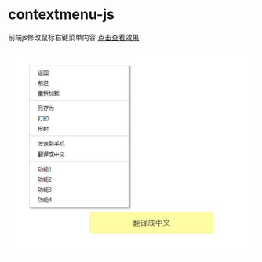 # contextmenu-js
 前端js修改鼠标右键菜单内容 [点击查看效果](https://icharlesz.github.io/contextmenu-js/mouse.html)

 ![Screenshot](https://raw.githubusercontent.com/iCharlesZ/FigureBed/master/img/contextmenu-js/contextmenu-js.jpg)
